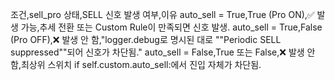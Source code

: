 
조건,sell_pro 상태,SELL 신호 발생 여부,이유
auto_sell = True,True (Pro ON),✅ 발생 가능,추세 전환 또는 Custom Rule이 만족되면 신호 발생.
auto_sell = True,False (Pro OFF),❌ 발생 안 함,"logger.debug로 명시된 대로 ""Periodic SELL suppressed""되어 신호가 차단됨."
auto_sell = False,True 또는 False,❌ 발생 안 함,최상위 스위치 if self.custom.auto_sell:에서 진입 자체가 차단됨.


